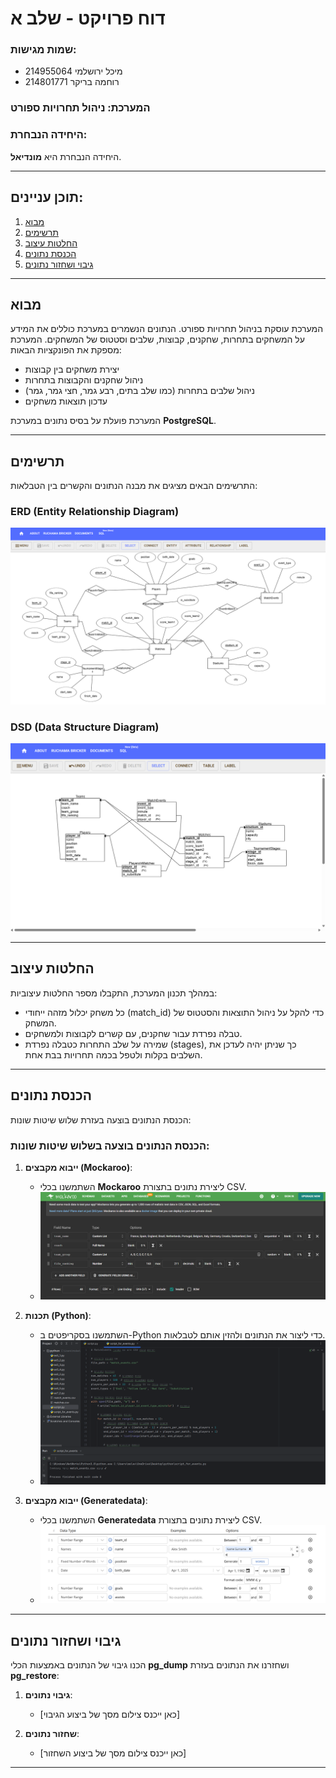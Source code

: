 # דוח פרויקט - שלב א

### שמות מגישות:
- מיכל ירושלמי 214955064
- רוחמה בריקר 214801771
  
### המערכת: ניהול תחרויות ספורט

### היחידה הנבחרת:
היחידה הנבחרת היא **מונדיאל**.

---

## תוכן עניינים:
1. [מבוא](#מבוא)
2. [תרשימים](#תרשימים)
3. [החלטות עיצוב](#החלטות-עיצוב)
4. [הכנסת נתונים](#הכנסת-נתונים)
5. [גיבוי ושחזור נתונים](#גיבוי-ושחזור-נתונים)

---

## מבוא

המערכת עוסקת בניהול תחרויות ספורט. הנתונים הנשמרים במערכת כוללים את המידע על המשחקים בתחרות, שחקנים, קבוצות, שלבים וסטטוס של המשחקים.
המערכת מספקת את הפונקציות הבאות:
- יצירת משחקים בין קבוצות
- ניהול שחקנים והקבוצות בתחרות
- ניהול שלבים בתחרות (כמו שלב בתים, רבע גמר, חצי גמר, גמר)
- עדכון תוצאות משחקים

המערכת פועלת על בסיס נתונים במערכת **PostgreSQL**.

---

## תרשימים

התרשימים הבאים מציגים את מבנה הנתונים והקשרים בין הטבלאות:

### ERD (Entity Relationship Diagram)
![ERD](stage%201/ERD/UltimateWorldCup.png)

### DSD (Data Structure Diagram)
![DSD](stage%201/DSD/UltimateWorldCupScheme.png)


---

## החלטות עיצוב

במהלך תכנון המערכת, התקבלו מספר החלטות עיצוביות:
- כל משחק יכלול מזהה ייחודי (match_id) כדי להקל על ניהול התוצאות והסטטוס של המשחק.
- טבלה נפרדת עבור שחקנים, עם קשרים לקבוצות ולמשחקים.
- שמירה על שלב התחרות כטבלה נפרדת (stages), כך שניתן יהיה לעדכן את השלבים בקלות ולטפל בכמה תחרויות בבת אחת.

---

## הכנסת נתונים

הכנסת הנתונים בוצעה בעזרת שלוש שיטות שונות:
### הכנסת הנתונים בוצעה בשלוש שיטות שונות:

1. **ייבוא מקבצים (Mockaroo)**:
    - השתמשנו בכלי **Mockaroo** ליצירת נתונים בתצורת CSV.
    - ![Mockaroo Data Import](stage%201/Filesmockaroo/MOCK_DATA_teams_screen_shut.png)

2. **תכנות (Python)**:
    - השתמשנו בסקריפטים ב-Python כדי ליצור את הנתונים ולהזין אותם לטבלאות.
    - ![Python Script](stage%201/Programing/events_screen_shot.png)

3. **ייבוא מקבצים (Generatedata)**:
    - השתמשנו בכלי **Generatedata** ליצירת נתונים בתצורת CSV.
    - ![SQL Import](stage%201/generatedataFiles/players_screen_shot.png)


---

## גיבוי ושחזור נתונים

הכנו גיבוי של הנתונים באמצעות הכלי **pg_dump** ושחזרנו את הנתונים בעזרת **pg_restore**:
1. **גיבוי נתונים**:
    - [כאן ייכנס צילום מסך של ביצוע הגיבוי]
   
2. **שחזור נתונים**:
    - [כאן ייכנס צילום מסך של ביצוע השחזור]

---

